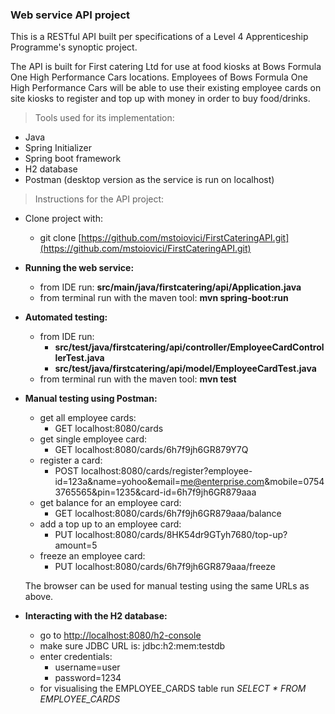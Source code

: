 ### **Web service API project** ###

This is a RESTful API built per specifications of a Level 4 Apprenticeship 
Programme's synoptic project.

The API is built for First catering Ltd for use at food kiosks at Bows Formula 
One High Performance Cars locations.
Employees of Bows Formula One High Performance Cars will be able to use their 
existing employee cards on site kiosks to register and top up with money in 
order to buy food/drinks.

>Tools used for its implementation:
* Java 
* Spring Initializer
* Spring boot framework
* H2 database
* Postman (desktop version as the service is run on localhost)

>Instructions for the API project:
* Clone project with:
    * git clone [https://github.com/mstoiovici/FirstCateringAPI.git](https://github.com/mstoiovici/FirstCateringAPI.git)
* **Running the web service:**
    * from IDE run: **src/main/java/firstcatering/api/Application.java**
    * from terminal run with the maven tool: **mvn spring-boot:run**
    
* **Automated testing:**
    * from IDE run: 
        * **src/test/java/firstcatering/api/controller/EmployeeCardControllerTest.java**
        * **src/test/java/firstcatering/api/model/EmployeeCardTest.java**
    * from terminal run with the maven tool: **mvn test**
    
* **Manual testing using Postman:**
    * get all employee cards:
      * GET localhost:8080/cards
    * get single employee card: 
      * GET localhost:8080/cards/6h7f9jh6GR879Y7Q
    * register a card: 
      * POST localhost:8080/cards/register?employee-id=123a&name=yohoo&email=me@enterprise.com&mobile=07543765565&pin=1235&card-id=6h7f9jh6GR879aaa 
    * get balance for an employee card: 
      * GET localhost:8080/cards/6h7f9jh6GR879aaa/balance
    * add a top up to an employee card: 
      * PUT localhost:8080/cards/8HK54dr9GTyh7680/top-up?amount=5
    * freeze an employee card: 
      * PUT localhost:8080/cards/6h7f9jh6GR879aaa/freeze
      
    The browser can be used for manual testing using the same URLs as above.

* **Interacting with the H2 database:**
    * go to [http://localhost:8080/h2-console](http://localhost:8080/h2-console)
    * make sure JDBC URL is: jdbc:h2:mem:testdb
    * enter credentials:
        * username=user
        * password=1234
    * for visualising the EMPLOYEE_CARDS table run *SELECT * FROM EMPLOYEE_CARDS*  





